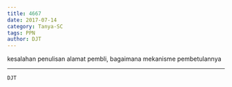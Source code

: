 ```yaml
---
title: 4667
date: 2017-07-14
category: Tanya-SC
tags: PPN
author: DJT
---
```


kesalahan penulisan alamat pembli, bagaimana mekanisme pembetulannya

---



`DJT`
